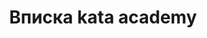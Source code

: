 ---
title: Вписка kata academy
description: 10 млн просмотров KPI 400%
imageSrc: /images/cases/img3.png
---